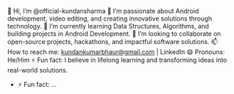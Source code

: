 👋 Hi, I’m @official-kundansharma
👀 I’m passionate about Android development, video editing, and creating innovative solutions through technology.
🌱 I’m currently learning Data Structures, Algorithms, and building projects in Android Development.
💞️ I’m looking to collaborate on open-source projects, hackathons, and impactful software solutions.
📫 How to reach me: kundankumarbhaur@gmail.com | LinkedIn
😄 Pronouns: He/Him
⚡ Fun fact: I believe in lifelong learning and transforming ideas into real-world solutions.


- ⚡ Fun fact: ...

<!---
official-kundansharma/official-kundansharma is a ✨ special ✨ repository because its `README.md` (this file) appears on your GitHub profile.
You can click the Preview link to take a look at your changes.
--->
